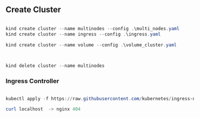 ## Create Cluster

```powershell

kind create cluster --name multinodes --config .\multi_nodes.yaml
kind create cluster --name ingress --config .\ingress.yaml

kind create cluster --name volume --config .\volume_cluster.yaml



kind delete cluster --name multinodes
```


### Ingress Controller

```powershell

kubectl apply -f https://raw.githubusercontent.com/kubernetes/ingress-nginx/main/deploy/static/provider/kind/deploy.yaml

curl localhost  -> nginx 404

```